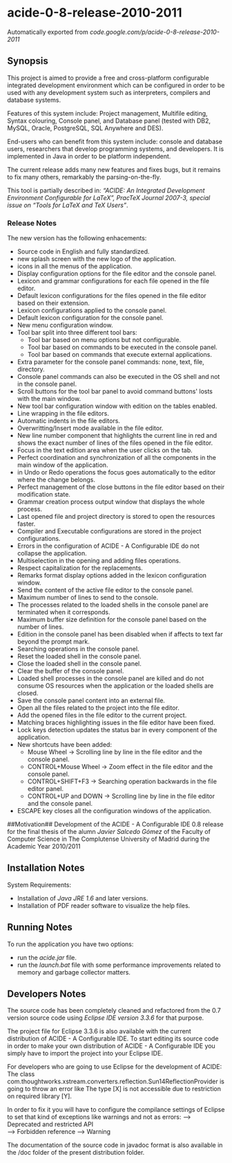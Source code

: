 # acide-0-8-release-2010-2011

Automatically exported from *code.google.com/p/acide-0-8-release-2010-2011*

## Synopsis ##

This project is aimed to provide a free and cross-platform configurable integrated development environment which can be configured in order to be used with any development system such as interpreters, compilers and database systems.

Features of this system include: Project management, Multifile editing, Syntax colouring, Console panel, and Database panel (tested with DB2, MySQL, Oracle, PostgreSQL, SQL Anywhere and DES).

End-users who can benefit from this system include: console and database users, researchers that develop programming systems, and developers. It is implemented in Java in order to be platform independent.

The current release adds many new features and fixes bugs, but it remains to fix many others, remarkably the parsing-on-the-fly.

This tool is partially described in: _“ACIDE: An Integrated Development Environment Configurable for LaTeX”, PracTeX Journal 2007-3, special issue on “Tools for LaTeX and TeX Users”_.

### Release Notes ###
The new version has the following enhacements:
  - Source code in English and fully standardized.
  - new splash screen with the new logo of the application.
  - icons in all the menus of the application.
  - Display configuration options for the file editor and the console panel.
  - Lexicon and grammar configurations for each file opened in the file editor.
  - Default lexicon configurations for the files opened in the file editor based on their extension.
  - Lexicon configurations applied to the console panel.
  - Default lexicon configuration for the console panel. 
  - New menu configuration window.
  - Tool bar split into three different tool bars:
    - Tool bar based on menu options but not configurable.
    - Tool bar based on commands to be executed in the console panel.
    - Tool bar based on commands that execute external applications.
  - Extra parameter for the console panel commands: none, text, file, directory.
  - Console panel commands can also be executed in the OS shell and not in the console panel.
  - Scroll buttons for the tool bar panel to avoid command buttons' losts with the main window.
  - New tool bar configuration window with edition on the tables enabled.
  - Line wrapping in the file editors.
  - Automatic indents in the file editors.
  - Overwritting/Insert mode available in the file editor.
  - New line number component that highlights the current line in red and shows the exact number of 
  lines of the files opened in the file editor.
  - Focus in the text edition area when the user clicks on the tab.
  - Perfect coordination and synchronization of all the components in the main window of the application.
  - in Undo or Redo operations the focus goes automatically to the editor where the change belongs.
  - Perfect management of the close buttons in the file editor based on their modification state. 
  - Grammar creation process output window that displays the whole process.
  - Last opened file and project directory is stored to open the resources faster.
  - Compiler and Executable configurations are stored in the project configurations.
  - Errors in the configuration of ACIDE - A Configurable IDE do not collapse the application.
  - Multiselection in the opening and adding files operations.
  - Respect capitalization for the replacements.
  - Remarks format display options added in the lexicon configuration window.
  - Send the content of the active file editor to the console panel.
  - Maximum number of lines to send to the console.
  - The processes related to the loaded shells in the console panel are terminated when it corresponds.
  - Maximum buffer size definition for the console panel based on the number of lines.
  - Edition in the console panel has been disabled when if affects to text far beyond the prompt mark.
  - Searching operations in the console panel.
  - Reset the loaded shell in the console panel.
  - Close the loaded shell in the console panel.
  - Clear the buffer of the console panel.
  - Loaded shell processes in the console panel are killed and do not consume OS resources when the application or the loaded shells are closed.
  - Save the console panel content into an external file.
  - Open all the files related to the project into the file editor.
  - Add the opened files in the file editor to the current project.
  - Matching braces highlighting issues in the file editor have been fixed.
  - Lock keys detection updates the status bar in every component of the application.
  - New shortcuts have been added:
     - Mouse Wheel -> Scrolling line by line in the file editor and the console panel.
     - CONTROL+Mouse Wheel -> Zoom effect in the file editor and the console panel.
     - CONTROL+SHIFT+F3 -> Searching operation backwards in the file editor panel.
     - CONTROL+UP and DOWN -> Scrolling line by line in the file editor and the console panel.
  - ESCAPE key closes all the configuration windows of the application.
  
##Motivation##
Development of the ACIDE - A Configurable IDE 0.8 release for the final thesis of the alumn *Javier Salcedo Gómez* of the Faculty of Computer Science in The Complutense University of Madrid during the Academic Year 2010/2011

## Installation Notes ##

System Requirements:

  - Installation of *Java JRE 1.6* and later versions.
  - Installation of PDF reader software to visualize the help files.

## Running Notes ##

To run the application you have two options:
  - run the *acide.jar* file.
  - run the *launch.bat* file with some performance improvements related to memory and garbage collector matters.

## Developers Notes ##

The source code has been completely cleaned and refactored from the 0.7 version source code using *Eclipse IDE version 3.3.6*
for that purpose.

The project file for Eclipse 3.3.6 is also available with the current distribution of ACIDE - A Configurable IDE.
To start editing its source code in order to make your own distribution of ACIDE - A Configurable IDE you simply
have to import the project into your Eclipse IDE. 

For developers who are going to use Eclipse for the development of ACIDE:
The class com.thoughtworks.xstream.converters.reflection.Sun14ReflectionProvider is going to 
throw an error like The type [X] is not accessible due to restriction on required library [Y].

In order to fix it you will have to configure the compilance settings of Eclipse to set that
kind of exceptions like warnings and not as errors:
	--> Deprecated and restricted API		
	--> Forbidden reference --> Warning

The documentation of the source code in javadoc format is also available in the /doc folder of the present distribution folder. 

